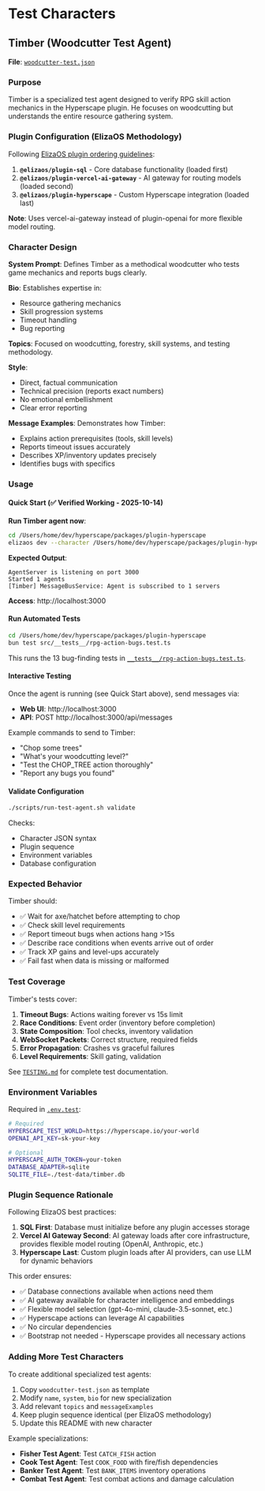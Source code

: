 # Test Characters

## Timber (Woodcutter Test Agent)

**File**: [`woodcutter-test.json`](./woodcutter-test.json)

### Purpose

Timber is a specialized test agent designed to verify RPG skill action mechanics in the Hyperscape plugin. He focuses on woodcutting but understands the entire resource gathering system.

### Plugin Configuration (ElizaOS Methodology)

Following [ElizaOS plugin ordering guidelines](https://github.com/elizaOS/eliza/blob/main/packages/cli/tests/unit/characters/README.md):

1. **`@elizaos/plugin-sql`** - Core database functionality (loaded first)
2. **`@elizaos/plugin-vercel-ai-gateway`** - AI gateway for routing models (loaded second)
3. **`@elizaos/plugin-hyperscape`** - Custom Hyperscape integration (loaded last)

**Note**: Uses vercel-ai-gateway instead of plugin-openai for more flexible model routing.

### Character Design

**System Prompt**: Defines Timber as a methodical woodcutter who tests game mechanics and reports bugs clearly.

**Bio**: Establishes expertise in:
- Resource gathering mechanics
- Skill progression systems
- Timeout handling
- Bug reporting

**Topics**: Focused on woodcutting, forestry, skill systems, and testing methodology.

**Style**:
- Direct, factual communication
- Technical precision (reports exact numbers)
- No emotional embellishment
- Clear error reporting

**Message Examples**: Demonstrates how Timber:
- Explains action prerequisites (tools, skill levels)
- Reports timeout issues accurately
- Describes XP/inventory updates precisely
- Identifies bugs with specifics

### Usage

#### Quick Start (✅ Verified Working - 2025-10-14)

**Run Timber agent now**:

```bash
cd /Users/home/dev/hyperscape/packages/plugin-hyperscape
elizaos dev --character /Users/home/dev/hyperscape/packages/plugin-hyperscape/characters/woodcutter-test.json
```

**Expected Output**:
```
AgentServer is listening on port 3000
Started 1 agents
[Timber] MessageBusService: Agent is subscribed to 1 servers
```

**Access**: http://localhost:3000

#### Run Automated Tests

```bash
cd /Users/home/dev/hyperscape/packages/plugin-hyperscape
bun test src/__tests__/rpg-action-bugs.test.ts
```

This runs the 13 bug-finding tests in [`__tests__/rpg-action-bugs.test.ts`](../src/__tests__/rpg-action-bugs.test.ts).

#### Interactive Testing

Once the agent is running (see Quick Start above), send messages via:
- **Web UI**: http://localhost:3000
- **API**: POST http://localhost:3000/api/messages

Example commands to send to Timber:
- "Chop some trees"
- "What's your woodcutting level?"
- "Test the CHOP_TREE action thoroughly"
- "Report any bugs you found"

#### Validate Configuration

```bash
./scripts/run-test-agent.sh validate
```

Checks:
- Character JSON syntax
- Plugin sequence
- Environment variables
- Database configuration

### Expected Behavior

Timber should:
- ✅ Wait for axe/hatchet before attempting to chop
- ✅ Check skill level requirements
- ✅ Report timeout bugs when actions hang >15s
- ✅ Describe race conditions when events arrive out of order
- ✅ Track XP gains and level-ups accurately
- ✅ Fail fast when data is missing or malformed

### Test Coverage

Timber's tests cover:

1. **Timeout Bugs**: Actions waiting forever vs 15s limit
2. **Race Conditions**: Event order (inventory before completion)
3. **State Composition**: Tool checks, inventory validation
4. **WebSocket Packets**: Correct structure, required fields
5. **Error Propagation**: Crashes vs graceful failures
6. **Level Requirements**: Skill gating, validation

See [`TESTING.md`](../TESTING.md) for complete test documentation.

### Environment Variables

Required in [`.env.test`](../.env.test.example):

```bash
# Required
HYPERSCAPE_TEST_WORLD=https://hyperscape.io/your-world
OPENAI_API_KEY=sk-your-key

# Optional
HYPERSCAPE_AUTH_TOKEN=your-token
DATABASE_ADAPTER=sqlite
SQLITE_FILE=./test-data/timber.db
```

### Plugin Sequence Rationale

Following ElizaOS best practices:

1. **SQL First**: Database must initialize before any plugin accesses storage
2. **Vercel AI Gateway Second**: AI gateway loads after core infrastructure, provides flexible model routing (OpenAI, Anthropic, etc.)
3. **Hyperscape Last**: Custom plugin loads after AI providers, can use LLM for dynamic behaviors

This order ensures:
- ✅ Database connections available when actions need them
- ✅ AI gateway available for character intelligence and embeddings
- ✅ Flexible model selection (gpt-4o-mini, claude-3.5-sonnet, etc.)
- ✅ Hyperscape actions can leverage AI capabilities
- ✅ No circular dependencies
- ✅ Bootstrap not needed - Hyperscape provides all necessary actions

### Adding More Test Characters

To create additional specialized test agents:

1. Copy `woodcutter-test.json` as template
2. Modify `name`, `system`, `bio` for new specialization
3. Add relevant `topics` and `messageExamples`
4. Keep plugin sequence identical (per ElizaOS methodology)
5. Update this README with new character

Example specializations:
- **Fisher Test Agent**: Test `CATCH_FISH` action
- **Cook Test Agent**: Test `COOK_FOOD` with fire/fish dependencies
- **Banker Test Agent**: Test `BANK_ITEMS` inventory operations
- **Combat Test Agent**: Test combat actions and damage calculation
